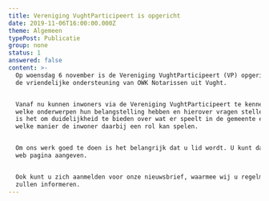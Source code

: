 ```yaml
---
title: Vereniging VughtParticipeert is opgericht
date: 2019-11-06T16:00:00.000Z
theme: Algemeen
typePost: Publicatie
group: none
status: 1
answered: false
content: >-
  Op woensdag 6 november is de Vereniging VughtParticipeert (VP) opgericht met
  de vriendelijke ondersteuning van OWK Notarissen uit Vught. 


  Vanaf nu kunnen inwoners via de Vereniging VughtParticipeert te kennen geven
  welke onderwerpen hun belangstelling hebben en hierover vragen stellen. Doel
  is het om duidelijkheid te bieden over wat er speelt in de gemeente en op
  welke manier de inwoner daarbij een rol kan spelen.


  Om ons werk goed te doen is het belangrijk dat u lid wordt. U kunt dat op onze
  web pagina aangeven.


  Ook kunt u zich aanmelden voor onze nieuwsbrief, waarmee wij u regelmatig
  zullen informeren.
---
```


